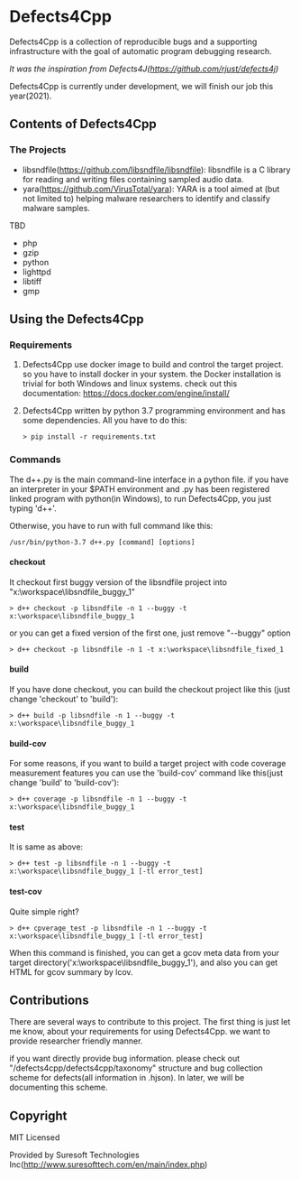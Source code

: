 # Defects4Cpp

Defects4Cpp is a collection of reproducible bugs and a supporting infrastructure with the goal of automatic program debugging research.

*It was the inspiration from Defects4J(https://github.com/rjust/defects4j)*

Defects4Cpp is currently under development, we will finish our job this year(2021).

## Contents of Defects4Cpp

### The Projects

* libsndfile(https://github.com/libsndfile/libsndfile): libsndfile is a C library for reading and writing files containing sampled audio data.
* yara(https://github.com/VirusTotal/yara): YARA is a tool aimed at (but not limited to) helping malware researchers to identify and classify malware samples.

TBD
* php
* gzip
* python
* lighttpd
* libtiff
* gmp

## Using the Defects4Cpp

### Requirements

1. Defects4Cpp use docker image to build and control the target project. so you have to install docker in your system.
the Docker installation is trivial for both Windows and linux systems. check out this documentation: https://docs.docker.com/engine/install/

2. Defects4Cpp written by python 3.7 programming environment and has some dependencies. All you have to do this:

    ```console
    > pip install -r requirements.txt
    ```

### Commands

The d++.py is the main command-line interface in a python file. if you have an interpreter in your $PATH environment and .py has been registered linked program with python(in Windows), to run Defects4Cpp, you just typing 'd++'.

Otherwise, you have to run with full command like this:

```console
/usr/bin/python-3.7 d++.py [command] [options]
```

#### checkout

It checkout first buggy version of the libsndfile project into "x:\workspace\libsndfile_buggy_1"

```console
> d++ checkout -p libsndfile -n 1 --buggy -t x:\workspace\libsndfile_buggy_1
```

or you can get a fixed version of the first one, just remove "--buggy" option

```console
> d++ checkout -p libsndfile -n 1 -t x:\workspace\libsndfile_fixed_1
```

#### build

If you have done checkout, you can build the checkout project like this (just change 'checkout' to 'build'):

```console
> d++ build -p libsndfile -n 1 --buggy -t x:\workspace\libsndfile_buggy_1
```

#### build-cov

For some reasons, if you want to build a target project with code coverage measurement features you can use the 'build-cov' command like this(just change 'build' to 'build-cov'):

```console
> d++ coverage -p libsndfile -n 1 --buggy -t x:\workspace\libsndfile_buggy_1
```

#### test

It is same as above:
```console
> d++ test -p libsndfile -n 1 --buggy -t x:\workspace\libsndfile_buggy_1 [-tl error_test]
```

#### test-cov

Quite simple right?
```console
> d++ cpverage_test -p libsndfile -n 1 --buggy -t x:\workspace\libsndfile_buggy_1 [-tl error_test]
```

When this command is finished, you can get a gcov meta data from your target directory('x:\workspace\libsndfile_buggy_1'), and also you can get HTML for gcov summary by lcov.


## Contributions

There are several ways to contribute to this project. 
The first thing is just let me know, about your requirements for using Defects4Cpp. we want to provide researcher friendly manner.

if you want directly provide bug information. please check out "/defects4cpp/defects4cpp/taxonomy" structure and bug collection scheme for defects(all information in .hjson). In later, we will be documenting this scheme.

## Copyright

MIT Licensed

Provided by Suresoft Technologies Inc(http://www.suresofttech.com/en/main/index.php)
